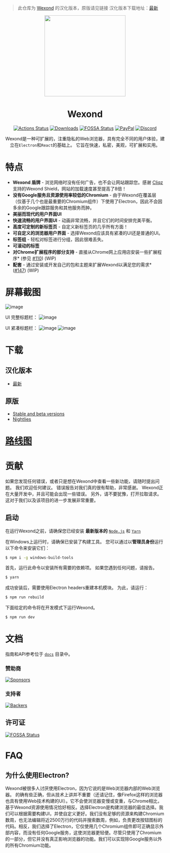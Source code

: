> 此仓库为 [Wexond](https://github.com/wexond/desktop) 的汉化版本，原版请见链接
> 汉化版本下载地址：[最新](https://github.com/Tim-Paik/desktop/releases)

<p align="center">
  <a href="https://wexond.net"><img src="static/icons/icon.png" width="256"></a>
</p>

<div align="center">
  <h1>Wexond</h1>

[![Actions Status](https://github.com/wexond/desktop/workflows/Build/badge.svg)](https://github.com/wexond/desktop/actions)
[![Downloads](https://img.shields.io/github/downloads/wexond/desktop/total.svg?style=flat-square)](https://github.com/wexond/desktop/releases)
[![FOSSA Status](https://app.fossa.io/api/projects/git%2Bgithub.com%2Fwexond%2Fwexond.svg?type=shield)](https://app.fossa.io/projects/git%2Bgithub.com%2Fwexond%2Fwexond?ref=badge_shield)
[![PayPal](https://img.shields.io/badge/PayPal-Donate-brightgreen?style=flat-square)](https://www.paypal.com/cgi-bin/webscr?cmd=_s-xclick&hosted_button_id=VCPPFUAL4R6M6&source=url)
[![Discord](https://discordapp.com/api/guilds/307605794680209409/widget.png?style=shield)](https://discord.gg/P7Vn4VX)

Wexond是一种可扩展的，注重隐私的Web浏览器，具有完全不同的用户体验，建立在`Electron`和`React`的基础上。 它旨在快速，私密，美观，可扩展和实用。

</div>

# 特点

- **Wexond 盾牌** - 浏览网络时没有任何广告，也不会让网站跟踪您。感谢 [Cliqz](https://github.com/cliqz-oss/adblocker)支持的Wexond Shield，网站的加载速度甚至提高了8倍！
- **没有Google服务且资源使用率较低的Chromium** - 由于Wexond在覆盖层（仅基于几个也是最重要的Chromium组件）下使用了Electron，因此不会因多余的Google跟踪服务和其他服务而肿。
- **美丽而现代的用户界面UI**
- **快速流畅的用户界面UI** - 动画非常流畅，并且它们的时间安排完美平衡。
- **高度可定制的新标签页** - 自定义新标签页的几乎所有方面！
- **可自定义的浏览器用户界面** - 选择Wexond应该具有紧凑的UI还是普通的UI。
- **标签组** - 轻松对标签进行分组，因此很难丢失。
- **可滚动的标签**
- **对Chrome扩展程序的部分支持** - 直接从Chrome网上应用店安装一些扩展程序\* (参见 [#110](https://github.com/wexond/wexond/issues/110)) (WIP)
- **配套** - 通过安装或开发自己的包和主题来扩展Wexond以满足您的需求\* ([#147](https://github.com/wexond/wexond/issues/147)) (WIP)

# 屏幕截图

![image](https://user-images.githubusercontent.com/49786711/90972426-7f57f480-e54b-11ea-9df3-d9bdeeb86e94.png)

UI 完整标题栏：
![image](https://user-images.githubusercontent.com/49786711/90972429-8b43b680-e54b-11ea-8dc3-629c7c556577.png)

UI 紧凑标题栏：
![image](https://user-images.githubusercontent.com/49786711/90972430-8c74e380-e54b-11ea-983b-d3497bbd27d7.png)
![image](https://user-images.githubusercontent.com/49786711/90972480-ef667a80-e54b-11ea-82ec-3be4736e42f5.png)

# 下载

## 汉化版本
- [最新](https://github.com/Tim-Paik/desktop/releases)

## 原版
- [Stable and beta versions](https://github.com/wexond/desktop/releases)
- [Nightlies](https://github.com/wexond/desktop-nightly/releases)

# [路线图](https://github.com/wexond/wexond/projects)

# 贡献

如果您发现任何错误，或者只是想在Wexond中查看一些新功能，请随时提出问题。 我们欢迎任何建议。 错误报告对我们真的很有帮助，非常感谢。 Wexond正在大量开发中，并且可能会出现一些错误。 另外，请不要犹豫，打开拉取请求。 这对于我们以及该项目的进一步发展非常重要。

## 启动

在运行Wexond之前，请确保您已经安装 **最新版本的** [`Node.js`](https://nodejs.org/en/) 和 [`Yarn`](https://classic.yarnpkg.com/en/docs/install/#windows-stable)

在Windows上运行时，请确保已安装了构建工具。 您可以通过以**管理员身份**运行以下命令来安装它们：

```bash
$ npm i -g windows-build-tools
```

首先，运行此命令以安装所有需要的依赖项。 如果您遇到任何问题，请报告。

```bash
$ yarn
```

成功安装后，需要使用Electron headers重建本机模块。 为此，请运行：

```bash
$ npm run rebuild
```

下面给定的命令将在开发模式下运行Wexond。

```bash
$ npm run dev
```

# 文档

指南和API参考位于 [`docs`](docs) 目录中。

### 赞助商

[![Sponsors](https://opencollective.com/wexond/tiers/sponsor.svg?avatarHeight=48)](https://opencollective.com/wexond)

### 支持者

[![Backers](https://opencollective.com/wexond/tiers/backer.svg?avatarHeight=48)](https://opencollective.com/wexond)

## 许可证

[![FOSSA Status](https://app.fossa.io/api/projects/git%2Bgithub.com%2Fwexond%2Fwexond.svg?type=large)](https://app.fossa.io/projects/git%2Bgithub.com%2Fwexond%2Fwexond?ref=badge_large)

# FAQ

## 为什么使用Electron?

Wexond被很多人讨厌使用Electron，因为它说的是Web浏览器内部的Web浏览器。
的确有些正确，但从技术上讲并不重要（还请记住，像Firefox这样的浏览器也具有使用Web技术构建的UI）。它不会使浏览器变慢或变重，与Chrome相比，基于Wexond资源使用情况恰好相反。选择Electron是构建浏览器的最佳选择。我们可以根据需要构建UI，并使自定义更好。我们没有足够的资源来构建Chromium数周，也无法编辑将近2500万行的代码并搜索数周，例如，负责更改按钮图标的代码。相反，我们选择了Electron，它仅使用几个Chromium组件即可正确显示外部内容，而没有任何Google服务，这使浏览器更轻便。尽管只使用了Chromium的一部分，但它并没有真正影响浏览器的功能。我们可以实现除Google服务以外的所有Chromium功能。